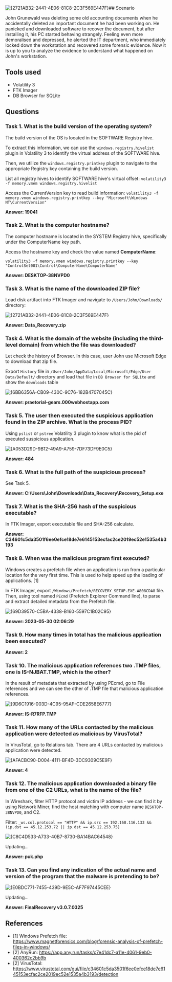 ![{2721AB32-2441-4E06-81C8-2C3F569E447F}](https://github.com/user-attachments/assets/e86db88c-eb2b-449a-8fa2-041c6a1cf4af)## Scenario

John Grunewald was deleting some old accounting documents when he accidentally deleted an important document he had been working on. He panicked and downloaded software to recover the document, but after installing it, his PC started behaving strangely. Feeling even more demoralised and depressed, he alerted the IT department, who immediately locked down the workstation and recovered some forensic evidence. Now it is up to you to analyze the evidence to understand what happened on John's workstation.

## Tools used

- Volatility 3
- FTK Imager
- DB Browser for SQLite

## Questions

### Task 1. What is the build version of the operating system?

The build version of the OS is located in the SOFTWARE Registry hive.

To extract this information, we can use the `windows.registry.hivelist` plugin in Volatility 3 to identify the virtual address of the SOFTWARE hive.

Then, we utilize the `windows.registry.printkey` plugin to navigate to the appropriate Registry key containing the build version.

List all registry hives to identify SOFTWARE hive's virtual offset: `volatility3 -f memory.vmem windows.registry.hivelist`

Access the CurrentVersion key to read build information: `volatility3 -f memory.vmem windows.registry.printkey --key "Microsoft\Windows NT\CurrentVersion"`

**Answer: 19041**


### Task 2. What is the computer hostname?

The computer hostname is located in the SYSTEM Registry hive, specifically under the ComputerName key path.

Access the hostname key and check the value named **ComputerName**:

`volatility3 -f memory.vmem windows.registry.printkey --key "ControlSet001\Control\ComputerName\ComputerName"`

**Answer: DESKTOP-38NVPD0**


### Task 3. What is the name of the downloaded ZIP file?

Load disk artifact into FTK Imager and navigate to `/Users/John/Downloads/` directory:

![{2721AB32-2441-4E06-81C8-2C3F569E447F}](https://github.com/user-attachments/assets/0d78a4a8-7947-4e90-93eb-1afa435cb101)

**Answer: Data_Recovery.zip**


### Task 4. What is the domain of the website (including the third-level domain) from which the file was downloaded?

Let check the history of Browser. In this case, user John use Microsoft Edge to download that zip file.

Export `History` file in `/User/John/AppData/Local/Microsoft/Edge/User Data/Default/` directory and load that file in `DB Browser for SQLite` and show the `downloads` table

![{6BB6356A-CB09-430C-9C76-182B4707045C}](https://github.com/user-attachments/assets/f4e6237c-4454-4b88-96ca-7ca733ded75b)


**Answer: praetorial-gears.000webhostapp.com**


### Task 5. The user then executed the suspicious application found in the ZIP archive. What is the process PID?

Using `pslist` or `pstree` Volatility 3 plugin to know what is the pid of executed suspicious application.

![{A053D29D-9B12-49A9-A759-7DF73DF9E0C5}](https://github.com/user-attachments/assets/3d04b9e6-9841-4286-a650-f1102afa6371)

**Answer: 484**


### Task 6. What is the full path of the suspicious process?

See Task 5.

**Answer: C:\Users\John\Downloads\Data_Recovery\Recovery_Setup.exe**


### Task 7. What is the SHA-256 hash of the suspicious executable?

In FTK Imager, export executable file and SHA-256 calculate.

**Answer: C34601c5da3501f6ee0efce18de7e6145153ecfac2ce2019ec52e1535a4b3193**


### Task 8. When was the malicious program first executed?

Windows creates a prefetch file when an application is run from a particular location for the very first time. This is used to help speed up the loading of applications. [1]

In FTK Imager, export `/Windows/Prefetch/RECOVERY_SETUP.EXE-A808CDA8` file. Then, using tool named `PEcmd` (Prefetch Explorer Command line), to parse and extract detailed metadata from the Prefetch file.

![{69D39570-C5BA-4338-B160-5597C1B02C95}](https://github.com/user-attachments/assets/284d3291-6472-457c-a7b5-a8458a92fa5a)

**Answer: 2023-05-30 02:06:29**


### Task 9. How many times in total has the malicious application been executed?

**Answer: 2**


### Task 10. The malicious application references two .TMP files, one is IS-NJBAT.TMP, which is the other?

In the result of metadata that extracted by using PEcmd, go to File references and we can see the other of .TMP file that malicious application references.

![{9D6C1916-003D-4C95-95AF-CDE2658E6777}](https://github.com/user-attachments/assets/41420d20-94cf-4af3-ba92-f33e06149519)


**Answer: IS-R7RFP.TMP**


### Task 11. How many of the URLs contacted by the malicious application were detected as malicious by VirusTotal?

In VirusTotal, go to Relations tab. There are 4 URLs contacted by malicious application were detected.

![{AFACBC90-D004-4111-BF4D-3DC9309C5E9F}](https://github.com/user-attachments/assets/3a38be6b-c7de-4732-87b5-1072632c9a80)

**Answer: 4**


### Task 12. The malicious application downloaded a binary file from one of the C2 URLs, what is the name of the file?

In Wireshark, filter HTTP protocol and victim IP address - we can find it by using Network Miner, find the host matching with computer name `DESKTOP-38NVPD0`, and C2.

Filter: `_ws.col.protocol == "HTTP" && ip.src == 192.168.116.133 && (ip.dst == 45.12.253.72 || ip.dst == 45.12.253.75)`

![{C8C4D533-A733-40B7-8730-BA14BAC64548}](https://github.com/user-attachments/assets/ea152155-7802-4ac8-a2f6-9239f5e6d507)


Updating...

**Answer: puk.php**


### Task 13. Can you find any indication of the actual name and version of the program that the malware is pretending to be?

![{E0BDC771-7455-439D-9E5C-AF7F97445CEE}](https://github.com/user-attachments/assets/7f181953-6761-4f50-a8a1-a1f36c5c86de)

Updating...

**Answer: FinalRecovery v3.0.7.0325**


## References

- [1] Windows Prefetch file: https://www.magnetforensics.com/blog/forensic-analysis-of-prefetch-files-in-windows/
- [2] AnyRun: https://app.any.run/tasks/c7e41dc7-a11e-4061-9eb0-400362c2bb9b
- [2] VirusTotal: https://www.virustotal.com/gui/file/c34601c5da3501f6ee0efce18de7e6145153ecfac2ce2019ec52e1535a4b3193/detection
